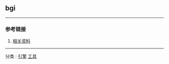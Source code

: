 ## bgi

---
### 参考链接
1. [相关资料](https://www.iteye.com/blog/rednaxelafx-150093)
---
分类 : [引擎](/分类/引擎.md) [工具](/分类/工具.md)